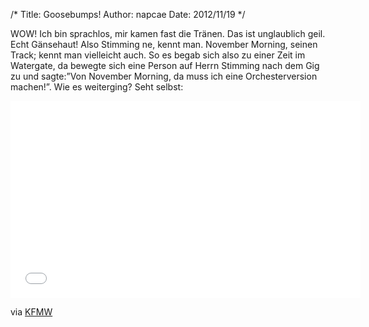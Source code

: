 /*
Title: Goosebumps!
Author: napcae
Date: 2012/11/19
*/

WOW! Ich bin sprachlos, mir kamen fast die Tränen. Das ist unglaublich geil. Echt Gänsehaut! Also Stimming ne, kennt man. November Morning, seinen Track; kennt man vielleicht auch. So es begab sich also zu einer Zeit im Watergate, da bewegte sich eine Person auf Herrn Stimming nach dem Gig zu und sagte:”Von November Morning, da muss ich eine Orchesterversion machen!”. Wie es weiterging? Seht selbst:

<div class="elastic-video"><iframe width="560" height="315" src="//www.youtube.com/embed/4R-dVs-DPGs?theme=light" frameborder="0" allowfullscreen></iframe></div>

via [KFMW][1]

 [1]: http://www.kaputtmutterfischwerk.de